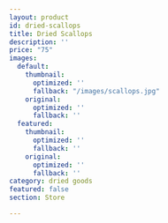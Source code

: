 ```yaml
---
layout: product
id: dried-scallops
title: Dried Scallops
description: ''
price: "75"
images:
  default:
    thumbnail:
      optimized: ''
      fallback: "/images/scallops.jpg"
    original:
      optimized: ''
      fallback: ''
  featured:
    thumbnail:
      optimized: ''
      fallback: ''
    original:
      optimized: ''
      fallback: ''
category: dried goods
featured: false
section: Store

---
```

